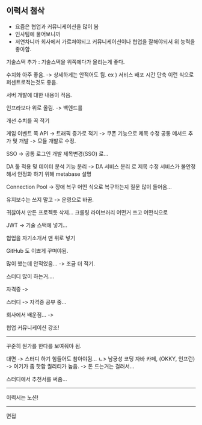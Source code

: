 
## 이력서 첨삭


* 요즘은 협업과 커뮤니케이션을 많이 봄
* 인사팀에 물어보니까 
* 저연차니까 회사에서 가르쳐야되고 커뮤니케이션이나 협업을 잘해야되서 위 능력을 좋아함.

기술스택 추가 : 기술스택을 위쪽에다가 올리는게 좋다.

수치화 아주 좋음. -> 상세하게는 안적어도 됨. 
ex ) 서비스 배포 시간 단축 이런 식으로 퍼센트로적는것도 좋음.

서버 개발에 대한 내용이 적음.

인프라보다 위로 올림. -> 백엔드를 

개선 수치를 꼭 적기

게임 이벤트 쪽 API -> 트래픽 증가로 적기 -> 쿠폰 기능으로 제목 수정
	공통 메서드 추가 및 개발 -> 모듈 개발로 수정.


SSO -> 공통 로그인 개발 제목변경(SSO) 로...

DA 툴 적용 및 데이터 분석 기능 분리 -> DA 서비스 분리 로 제목 수정
	서비스가 불안정해서 안정화 하기 위해 
	metabase 설명


Connection Pool -> 장애 복구 어떤 식으로 복구하는지
	질문 많이 들어옴...

유지보수는 쓰지 말고 -> 운영으로 바꿈.

귀찮아서 만든 프로젝틋 삭제...
	크롤링 라이브러리 어떤거 쓰고 어떤식으로

JWT -> 기술 스택에 넣기...


협업을 자기소개서 맨 위로 넣기

GitHub 도 이쁘게 꾸며야됨.



많이 했는데 안적었음... -> 조금 더 적기.

스터디 많이 하는거....

자격증 ->

스터디 -> 자격증 공부 중...

회사에서 배운점... ->

협업 커뮤니케이션 강조!



---

꾸준히 뭔가를 한다를 보여줘야 됨.

대면 -> 스터디 하기 힘들어도 참아야됨...
ㄴ> 남궁성 코딩 자바 카페, (OKKY, 인프런) -> 여기가 좀 핫함 퀄리티가 높음. -> 돈 드는거는 걸러서...

스터디에서 추천서를 써줌...


---

이력서는 노션!



-----

면접